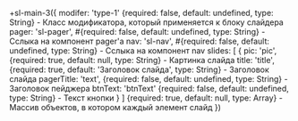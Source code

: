 +sl-main-3({
    modifer: 'type-1' {required: false, default: undefined, type: String} - Класс модификатора, который применяется к блоку слайдера
    pager: 'sl-pager', #{required: false, default: undefined, type: String} - Сслыка на компонент pager'a
    nav: 'sl-nav', #{required: false, default: undefined, type: String} - Сслыка на компонент nav
    slides: [ 
        {
            pic: 'pic', {required: true, default: null, type: String} - Картинка слайда
            title: 'title', {required: true, default: 'Заголовок слайда', type: String} - Заголовок слайда
            pagerTitle: 'text', {required: false, default: undefined, type: String} - Заголовок пейджера
            btnText: 'btnText' {required: false, default: undefined, type: String} - Текст кнопки
        }
    ] {required: true, default: null, type: Array} - Массив объектов, в котором каждый элемент слайд
  })